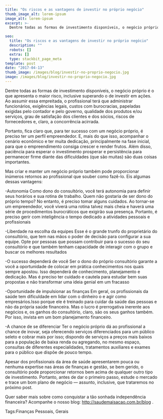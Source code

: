```yaml
---
title: "Os riscos e as vantagens de investir no próprio negócio"
thumb_image_alt: lorem-ipsum
image_alt: lorem-ipsum
excerpt: >-
  Dentre todas as formas de investimento disponíveis, o negócio próprio é o que apresenta o maior risco, inclusive superando o de investir em ações. Ao assumir essa empreitada, o profissional terá que administrar funcionários, exigências legais, custos com burocracias, papeladas exigidas pelo contador e pelo governo, qualidade dos produtos e/ou serviços, grau de satisfação dos clientes e dos sócios, riscos de fornecedores e, claro, a concorrência acirrada.

seo:
  title: "Os riscos e as vantagens de investir no próprio negócio"
  description: ""
  robots: []
  extra: []
  type: stackbit_page_meta
template: post
date: "2017-04-13"
thumb_image: /images/blog/investir-no-proprio-negocio.jpg
image: /images/blog/investir-no-proprio-negocio.jpg
---
```


Dentre todas as formas de investimento disponíveis, o negócio próprio é o que apresenta o maior risco, inclusive superando o de investir em ações. Ao assumir essa empreitada, o profissional terá que administrar funcionários, exigências legais, custos com burocracias, papeladas exigidas pelo contador e pelo governo, qualidade dos produtos e/ou serviços, grau de satisfação dos clientes e dos sócios, riscos de fornecedores e, claro, a concorrência acirrada.

Portanto, fica claro que, para ter sucesso com um negócio próprio, é preciso ter um perfil empreendedor. E, mais do que isso, acompanhar o cenário econômico e ter muita dedicação, principalmente na fase inicial, para que o empreendimento consiga crescer e render frutos. Além disso, paciência para esperar o investimento prosperar e persistência para permanecer firme diante das dificuldades (que são muitas) são duas coisas importantes.

Mas criar e manter um negócio próprio também pode proporcionar inúmeros retornos ao profissional que souber como fazê-lo. Eis algumas dessas vantagens:

-Autonomia
Como dono do consultório, você terá autonomia para definir seus horários e sua rotina de trabalho. Quem não gostaria de ser dono do próprio tempo? No entanto, é preciso tomar alguns cuidados. Ao tornar-se um empreendedor, você viverá uma rotina talvez mais cheia e haverá uma série de procedimentos burocráticos que exigirão sua presença. Portanto, é preciso gerir com inteligência o tempo dedicado a atividades pessoais e profissionais

-Liberdade na escolha da equipes
Esse é o grande trunfo do proprietário do consultório, que tem nas mãos o poder de decisão para configurar a sua equipe. Opte por pessoas que possam contribuir para o sucesso do seu consultório e que também tenham capacidade de interagir com o grupo e buscar os melhores resultados

-O sucesso dependerá de você
Ser o dono do próprio consultório garante a você a oportunidade de colocar em prática conhecimentos nos quais sempre apostou. Isso dependerá de conhecimento, planejamento e dedicação. Mas é preciso ter cuidado e cautela para estudar bem suas propostas e não transformar uma ideia genial em um fracasso

-Oportunidade de impulsionar as finanças
Em geral, os profissionais da saúde tem dificuldade em lidar com o dinheiro o e agir como empresários.Isso porque ele é treinado para cuidar da saúde das pessoas e não da própria saúde financeira. Mas o lucro é prerrogativa inerente aos negócios e, os ganhos do consultório, claro, são os seus ganhos também. Por isso, invista em um bom planejamento financeiro.

-A chance de se diferenciar
Ter o negócio próprio dá ao profissional a chance de inovar, seja oferecendo serviços diferenciados para um público seleto e cobrar mais por isso; dispondo de serviços a preços mais baixos para a população de baixa renda ou agregando, no mesmo espaço, consultas de diferentes especialidades, tratamentos auxiliares e exames para o público que dispõe de pouco tempo.

Apesar dos profissionais da área de saúde apresentarem pouca ou nenhuma expertise nas áreas de finanças e gestão, se bem gerido, o consultório pode proporcionar retornos bem acima de qualquer outro tipo de investimento. Portanto, antes de dar o primeiro passo, estude o mercado e trace um bom plano de negócio — assunto, inclusive, que trataremos no próximo post.

Quer saber mais sobre como conquistar a tão sonhada independência financeira? Acompanhe o nosso blog: http://saudemaisacao.com.br/blog .

Tags:Finanças Pessoais, Gerais
